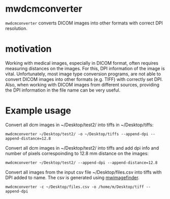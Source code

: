 # mwdcmconverter

`mwdcmconverter` converts DICOM images into other formats with correct DPI resolution.

# motivation

Working with medical images, especially in DICOM format, often requires measuring distances on the images. For this, DPI information of the image is vital. Unfortunately, most image type conversion programs, are not able to convert DICOM images into other formats (e.g. TIFF) with correctly set DPI. Also, when working with DICOM images from different sources, providing the DPI information in the file name can be very useful. 


# Example usage

Convert all dcm images in ~/Desktop/test2/ into tiffs in ~/Desktop/tiffs: 
```
mwdcmconverter ~/Desktop/test2/ -o ~/Desktop/tiffs --append-dpi --append-distance=12.8
```
 
Convert all dcm images in ~/Desktop/test2/ into tiffs and add dpi info and number of pixels correspoinding to 12.8 mm distance on the images: 
```
mwdcmconverter ~/Desktop/test2/ --append-dpi --append-distance=12.8
```

Convert all images from the input csv file ~/Desktop/files.csv into tiffs with DPI added to name. The csv is generated using [mwimagefinder](https://github.com/marcinwol/mwimagefinder).
```
mwdcmconverter -c ~/Desktop/files.csv -o /home/m/Desktop/tiff --append-dpi
```

